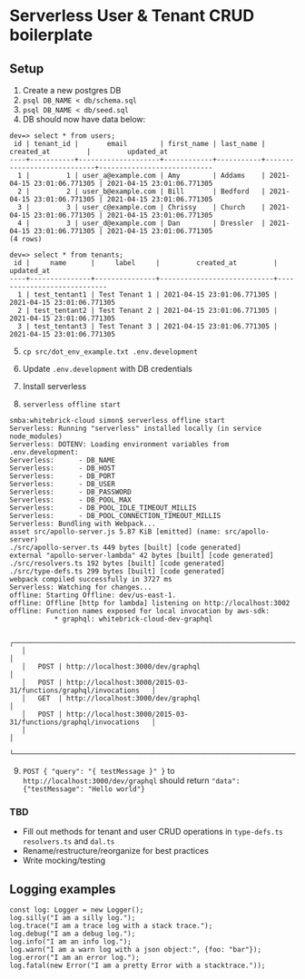 # Serverless User & Tenant CRUD boilerplate

## Setup

1. Create a new postgres DB
2. `psql DB_NAME < db/schema.sql`
3. `psql DB_NAME < db/seed.sql`
4. DB should now have data below:

```
dev=> select * from users;
 id | tenant_id |       email        | first_name | last_name |         created_at         |         updated_at         
----+-----------+--------------------+------------+-----------+----------------------------+----------------------------
  1 |         1 | user_a@example.com | Amy        | Addams    | 2021-04-15 23:01:06.771305 | 2021-04-15 23:01:06.771305
  2 |         2 | user_b@example.com | Bill       | Bedford   | 2021-04-15 23:01:06.771305 | 2021-04-15 23:01:06.771305
  3 |         3 | user_c@example.com | Chrissy    | Church    | 2021-04-15 23:01:06.771305 | 2021-04-15 23:01:06.771305
  4 |         3 | user_d@example.com | Dan        | Dressler  | 2021-04-15 23:01:06.771305 | 2021-04-15 23:01:06.771305
(4 rows)

dev=> select * from tenants;
 id |     name      |     label     |         created_at         |         updated_at         
----+---------------+---------------+----------------------------+----------------------------
  1 | test_tentant1 | Test Tenant 1 | 2021-04-15 23:01:06.771305 | 2021-04-15 23:01:06.771305
  2 | test_tentant2 | Test Tenant 2 | 2021-04-15 23:01:06.771305 | 2021-04-15 23:01:06.771305
  3 | test_tentant3 | Test Tenant 3 | 2021-04-15 23:01:06.771305 | 2021-04-15 23:01:06.771305
```

5. `cp src/dot_env_example.txt .env.development`
6. Update `.env.development` with DB credentials

7. Install serverless
8. `serverless offline start`
```
smba:whitebrick-cloud simon$ serverless offline start
Serverless: Running "serverless" installed locally (in service node_modules)
Serverless: DOTENV: Loading environment variables from .env.development:
Serverless: 	 - DB_NAME
Serverless: 	 - DB_HOST
Serverless: 	 - DB_PORT
Serverless: 	 - DB_USER
Serverless: 	 - DB_PASSWORD
Serverless: 	 - DB_POOL_MAX
Serverless: 	 - DB_POOL_IDLE_TIMEOUT_MILLIS
Serverless: 	 - DB_POOL_CONNECTION_TIMEOUT_MILLIS
Serverless: Bundling with Webpack...
asset src/apollo-server.js 5.87 KiB [emitted] (name: src/apollo-server)
./src/apollo-server.ts 449 bytes [built] [code generated]
external "apollo-server-lambda" 42 bytes [built] [code generated]
./src/resolvers.ts 192 bytes [built] [code generated]
./src/type-defs.ts 299 bytes [built] [code generated]
webpack compiled successfully in 3727 ms
Serverless: Watching for changes...
offline: Starting Offline: dev/us-east-1.
offline: Offline [http for lambda] listening on http://localhost:3002
offline: Function names exposed for local invocation by aws-sdk:
           * graphql: whitebrick-cloud-dev-graphql

   ┌───────────────────────────────────────────────────────────────────────────┐
   │                                                                           │
   │   POST | http://localhost:3000/dev/graphql                                │
   │   POST | http://localhost:3000/2015-03-31/functions/graphql/invocations   │
   │   GET  | http://localhost:3000/dev/graphql                                │
   │   POST | http://localhost:3000/2015-03-31/functions/graphql/invocations   │
   │                                                                           │
   └───────────────────────────────────────────────────────────────────────────┘
```
9. `POST { "query": "{ testMessage }" }` to `http://localhost:3000/dev/graphql` should return `"data": {"testMessage": "Hello world"}`

### TBD

- Fill out methods for tenant and user CRUD operations in `type-defs.ts` `resolvers.ts` and `dal.ts`
- Rename/restructure/reorganize for best practices
- Write mocking/testing



## Logging examples
```
const log: Logger = new Logger();
log.silly("I am a silly log.");
log.trace("I am a trace log with a stack trace.");
log.debug("I am a debug log.");
log.info("I am an info log.");
log.warn("I am a warn log with a json object:", {foo: "bar"});
log.error("I am an error log.");
log.fatal(new Error("I am a pretty Error with a stacktrace."));
```